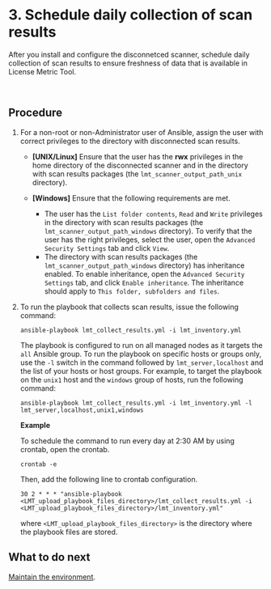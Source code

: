 # 3. Schedule daily collection of scan results
After you install and configure the disconnetced scanner, schedule daily collection of scan results to ensure freshness of data that is available in License Metric Tool.

<br>

## Procedure

1. For a non-root or non-Administrator user of Ansible, assign the user with correct privileges to the directory with disconnected scan results.
   - **\[UNIX/Linux\]** Ensure that the user has the **rwx** privileges in the home directory of the disconnected scanner and in the directory with scan results packages (the `lmt_scanner_output_path_unix` directory).
   
   - **\[Windows\]** Ensure that the following requirements are met.
     - The user has the `List folder contents`, `Read` and `Write` privileges in the directory with scan results packages (the `lmt_scanner_output_path_windows` directory). To verify that the user has the right privileges, select the user, open the `Advanced Security Settings` tab and click `View`. 
     - The directory with scan results packages (the `lmt_scanner_output_path_windows` directory) has inheritance enabled. To enable inheritance, open the `Advanced Security Settings` tab, and click `Enable inheritance`. The inheritance should apply to `This folder, subfolders and files`. 

2. To run the playbook that collects scan results, issue the following command:

   `ansible-playbook lmt_collect_results.yml -i lmt_inventory.yml`

    The playbook is configured to run on all managed nodes as it targets the `all` Ansible group. To run the playbook on specific hosts or groups only, use the `-l` switch in the command followed by `lmt_server,localhost` and the list of your hosts or host groups. For example, to target the playbook on the `unix1` host and the `windows` group of hosts, run the following command:

   `ansible-playbook lmt_collect_results.yml -i lmt_inventory.yml -l lmt_server,localhost,unix1,windows` 
   
   **Example** 
   
   To schedule the command to run every day at 2:30 AM by using crontab, open the crontab.
   
   `crontab -e` 
   
   Then, add the following line to crontab configuration.
   
   `30 2 * * * "ansible-playbook <LMT_upload_playbook_files_directory>/lmt_collect_results.yml -i <LMT_upload_playbook_files_directory>/lmt_inventory.yml"`
   
   where `<LMT_upload_playbook_files_directory>` is the directory where the playbook files are stored.

## What to do next
[Maintain the environment](doc_maintain_environment.md).